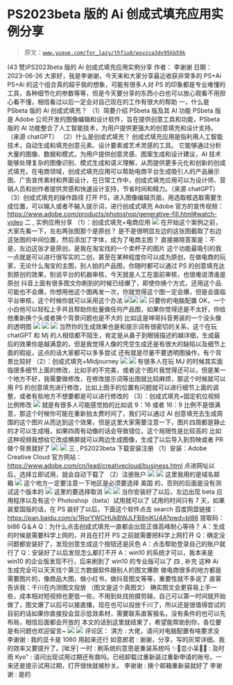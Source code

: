 # PS2023beta 版的 Ai 创成式填充应用实例分享

> 原文：[`www.yuque.com/for_lazy/thfiu8/wxvzca3dv95kb59k`](https://www.yuque.com/for_lazy/thfiu8/wxvzca3dv95kb59k)

<ne-h2 id="5fd080b2" data-lake-id="5fd080b2"><ne-heading-ext><ne-heading-anchor></ne-heading-anchor><ne-heading-fold></ne-heading-fold></ne-heading-ext><ne-heading-content><ne-text id="u8c92de64">(43 赞)PS2023beta 版的 Ai 创成式填充应用实例分享</ne-text></ne-heading-content></ne-h2> <ne-p id="uc973eb8d" data-lake-id="uc973eb8d"><ne-text id="u1f165cda">作者： 李谢谢</ne-text></ne-p> <ne-p id="ub576dfa9" data-lake-id="ub576dfa9"><ne-text id="uee97d581">日期：2023-06-26</ne-text></ne-p> <ne-p id="u4a8cf676" data-lake-id="u4a8cf676"><ne-text id="ubd82dbda">大家好，我是李谢谢，今天来和大家分享最近收获非常多的 PS+Ai</ne-text></ne-p> <ne-p id="uc46921f9" data-lake-id="uc46921f9"><ne-text id="u53a1e382">PS+Ai 的这个组合真的超乎我的想象，可能有很多人对 PS 的印象都是专业难懂的工具，各种细节化的参数等等，但是今天要分享的东西小白也可以放心观看不用担心看不懂，相信看过以后一定会对自己现在的工作有很大的帮助</ne-text></ne-p> <ne-p id="uaccb5519" data-lake-id="uaccb5519"><ne-text id="ua3dc5557" ne-bold="true">一，什么是 PSbeta 版的 Ai 创成式填充？</ne-text></ne-p> <ne-p id="ub017b661" data-lake-id="ub017b661"><ne-text id="u8a86fcf6">（1）简要介绍 PSbeta 版及其 AI 功能</ne-text></ne-p> <ne-p id="uf0af1f21" data-lake-id="uf0af1f21"><ne-text id="ue2a33edc">PSbeta 版是 Adobe 公司开发的图像编辑和设计软件，旨在提供创意工具和功能，PSbeta 版的 AI 功能整合了人工智能技术，为用户提供更强大的创意填充和设计支持。（来源 chatGPT）</ne-text></ne-p> <ne-p id="u6e867f9d" data-lake-id="u6e867f9d"><ne-text id="ufb6af1a5">（2）什么是创成式填充？</ne-text></ne-p> <ne-p id="u879f4fc6" data-lake-id="u879f4fc6"><ne-text id="u9c6fb8a5">创成式填充应用是指利用人工智能技术，自动生成和填充创意元素、设计要素或艺术灵感的工具。</ne-text></ne-p> <ne-p id="u9f03036f" data-lake-id="u9f03036f"><ne-text id="u96ad3a8c">它能够通过分析大量的图像、数据和模式，为用户提供创意灵感、图案生成和设计建议，AI 技术能够处理复杂的图像识别、模式生成和语义理解，从而提供更多元化和创新的创成式填充，在电商领域，创成式填充应用可以帮助电商平台生成吸引人的产品展示图、广告宣传素材和界面设计，在日常工作中，创成式填充应用可以为设计师、营销人员和创作者提供灵感和快速设计支持，节省时间和精力。（来源 chatGPT）</ne-text></ne-p> <ne-p id="u8190010c" data-lake-id="u8190010c"><ne-text id="u4aa65a48">（3）创成式填充的操作路径</ne-text></ne-p> <ne-p id="u13c16fe1" data-lake-id="u13c16fe1"><ne-text id="ue8654835">打开 PS，进入图像编辑页面，用选取框选取需要生成位置，可以输入或者不输入提示词，进行创成式填充</ne-text></ne-p> <ne-p id="uff66c684" data-lake-id="uff66c684"><ne-text id="ub185a2d3">Adobe 官方的宣传视频：https://www.adobe.com/products/photoshop/generative-fill.html#watch-video</ne-text></ne-p> <ne-p id="u6594414f" data-lake-id="u6594414f"><ne-text id="u08e3aa44" ne-bold="true">二 , 实例应用分享</ne-text></ne-p> <ne-p id="u621bb709" data-lake-id="u621bb709"><ne-text id="uba525709">（1）：创成式填充+电商应用</ne-text></ne-p> <ne-p id="u6d1164c1" data-lake-id="u6d1164c1"><ne-card data-card-name="image" data-card-type="inline" id="CKYjS" data-event-boundary="card">![](img/27286c02eeef9721ea7197867d37d488.png)  <ne-p id="u11d6b8c2" data-lake-id="u11d6b8c2"><ne-text id="u4c235b25">在开始这个案例之前，大家先看一下，左右两张图那个是原创？</ne-text></ne-p> <ne-p id="u5bbf02ef" data-lake-id="u5bbf02ef"><ne-text id="u1ca6cadf">是不是很明显左边的这张图截取了右边这张图的中间位置，然后添加了字体，成为了电商主图？</ne-text></ne-p> <ne-p id="u6537aa73" data-lake-id="u6537aa73"><ne-text id="ub66fdd28">直接揭晓答案是：</ne-text><ne-text id="u11b3d7ce" ne-bold="true" ne-italic="true" ne-underline="true">不是</ne-text><ne-text id="u6bf55a4f">，左边这张才是原创，是我在淘宝找的一个卖杯子的图片</ne-text></ne-p> <ne-p id="u2c463ae5" data-lake-id="u2c463ae5"><ne-text id="ue9e48c62">这个功能最吸引的我一点就是可以进行很写实的二创，甚至在某种程度你可以成为原创，在做电商的玩家，无论什么淘宝的主图，别人拍的产品图，你随时都可以通过 PS 的创意填充达到原创的效果，别说平台的机器审核，今天就是人工在面前审核，也很难说清谁是原创</ne-text></ne-p> <ne-p id="ubc558cf2" data-lake-id="ubc558cf2"><ne-text id="ue4f622e8">抖音上面有很多图文你刷到的时候已经爆了，即使你换个方式，还用这个品可能也不会爆，你想用他这个图再发一次，你就觉得这个图一定会爆，但是会面临平台审核，这个时候你就可以采用这个办法</ne-text></ne-p> <ne-p id="u06762b13" data-lake-id="u06762b13"><ne-card data-card-name="image" data-card-type="inline" id="gmYcF" data-event-boundary="card">![](img/f4476b6c66645b5d9b865f17d0cc8237.png)<ne-card data-card-name="image" data-card-type="inline" id="jF415" data-event-boundary="card">![](img/02024f058e33bb9e096355ea18686904.png)  <ne-p id="u29cb041d" data-lake-id="u29cb041d"><ne-card data-card-name="image" data-card-type="inline" id="CyZoZ" data-event-boundary="card">![](img/34c14c1ed3512b88addbe3f4c9df0e72.png)  <ne-p id="uf04985e3" data-lake-id="uf04985e3"><ne-text id="u2ee05af8">只要你的电脑配置 OK，一个小白他可以轻松上手并且帮助你批量做任何产品图，如果你觉得还是不太好，你给他重新换个头或者换个背景问题也是不大的</ne-text></ne-p> <ne-p id="uc21a7c8c" data-lake-id="uc21a7c8c"><ne-text id="u90cf1606">比如这是坤哥抖音男装的一个没头像的透明图</ne-text></ne-p> <ne-p id="u62fafca5" data-lake-id="u62fafca5"><ne-card data-card-name="image" data-card-type="inline" id="HrNxM" data-event-boundary="card">![](img/67b166b089f422b5faa578f3c88ffeb7.png)  <ne-p id="uf8968bf3" data-lake-id="uf8968bf3"><ne-card data-card-name="image" data-card-type="inline" id="DeRhZ" data-event-boundary="card">![](img/55b299002337a426174876e4c5cb890e.png)  <ne-p id="u3bcdb839" data-lake-id="u3bcdb839"><ne-card data-card-name="image" data-card-type="inline" id="cGldZ" data-event-boundary="card">![](img/9f458c37bf4c668429ad7eaef6aab247.png)  <ne-p id="ubb970e28" data-lake-id="ubb970e28"><ne-text id="u0aa3a311">当然你的生成效果也是和提示词有很密切的关系，这个在玩 chatGPT 和 Mj 的人相信都不陌生，肯定是从鼻子到眼镜描述的越详细，生成最后的效果你是越满意的，但是我觉得人像的凭空生成还是有很大的缺陷以及细节上面的瑕疵，这点的话大家都可以多多尝试</ne-text></ne-p> <ne-p id="u90adc54f" data-lake-id="u90adc54f"><ne-text id="ud7c3bfd7">还有就是尽量不要透明图操作，有个背景比较好</ne-text></ne-p> <ne-p id="ubf4ca8ac" data-lake-id="ubf4ca8ac"><ne-text id="u1cb28b81">（2）：创成式填充+Midjourney</ne-text></ne-p> <ne-p id="ueb012830" data-lake-id="ueb012830"><ne-card data-card-name="image" data-card-type="inline" id="wosB7" data-event-boundary="card">![](img/f8ec80418e51a8e957fa7c1f5a451980.png)  <ne-p id="uf4ce5e26" data-lake-id="uf4ce5e26"><ne-card data-card-name="image" data-card-type="inline" id="NBTYW" data-event-boundary="card">![](img/6852b5d3c2eaf1caa3e22d952d3ba42e.png)  <ne-p id="u5c2bee9f" data-lake-id="u5c2bee9f"><ne-text id="uc4798a2e">有很多人在玩 MJ 的时候其实面临很多细节上面的修改，比如手的不完美，或者这个图片我觉得还可以，但是某一个地方不好，我需要做修改，在修改提示词等出图就比较麻烦，那这个时候就可以用 PS 的创意填充进行修改，比如上图手的位置有问题就可以进行细节上面的调整，或者有些地方不想要都是可以进行修改的</ne-text></ne-p> <ne-p id="ub6c2db68" data-lake-id="ub6c2db68"><ne-text id="ua7446af0">（3）：创成式填充+固定机位视频比例修改</ne-text></ne-p> <ne-p id="u4b72a282" data-lake-id="u4b72a282"><ne-card data-card-name="image" data-card-type="inline" id="C0MWx" data-event-boundary="card">![](img/fa5023546a85b8ab2fd59e507963fdd0.png)  <ne-p id="u7de7b0a6" data-lake-id="u7de7b0a6"><ne-text id="u1c084d9e">就是有很多人可能感觉拍的比如说 9：16 或者 16：9 比例不是很满意，那这个时候你可能在重新拍太费时间了，我们可以通过 AI 创意填充去生成周围的这个图片从而达到这个效果，但是这里大家需要注意一下，图片四周都是静止的才可以生成哦，如果四周有动像的话会导致错位，这个局限性是比较高的</ne-text></ne-p> <ne-p id="u20de747e" data-lake-id="u20de747e"><ne-text id="u954c5e4e">比如这种视频我想给它改成横屏就可以两边生成图像，生成了以后导入到剪映或者 PR 做个背景就好了</ne-text></ne-p> <ne-p id="ua299ff62" data-lake-id="ua299ff62"><ne-card data-card-name="image" data-card-type="inline" id="FSeVm" data-event-boundary="card">![](img/d3b7e89219f5b9d205e14b8e15f02275.png)  <ne-p id="u74c7921d" data-lake-id="u74c7921d"><ne-card data-card-name="image" data-card-type="inline" id="GRF9a" data-event-boundary="card">![](img/24fe1e213f1e7fad73035383f508a999.png)  <ne-p id="u375340e0" data-lake-id="u375340e0"><ne-text id="u961f668f" ne-bold="true">三 , PS2023beta 下载安装注册</ne-text></ne-p> <ne-p id="u1223555c" data-lake-id="u1223555c"><ne-text id="ud93db87e">（1）安装：Adobe Creative Cloud</ne-text></ne-p> <ne-p id="u873cccae" data-lake-id="u873cccae"><ne-text id="ucf7ef1a2">官方网站：</ne-text>[<ne-text id="u2a280f05">https://www.adobe.com/cn/lead/creativecloud/business.html</ne-text>](https://www.adobe.com/cn/lead/creativecloud/business.html)</ne-p> <ne-p id="u4b1bd95f" data-lake-id="u4b1bd95f"><ne-text id="u42584964">点进网址以后，选择立即试用，就会自动下载了</ne-text></ne-p> <ne-p id="u849f63cc" data-lake-id="u849f63cc"><ne-text id="uad4f80a8">（2）注册账户</ne-text></ne-p> <ne-p id="u67338978" data-lake-id="u67338978"><ne-card data-card-name="image" data-card-type="inline" id="laeWJ" data-event-boundary="card">![](img/bf94d5386f518a35e4bf494c74c1270f.png)  <ne-p id="uc2b990ff" data-lake-id="uc2b990ff"><ne-card data-card-name="image" data-card-type="inline" id="jxc6Y" data-event-boundary="card">![](img/4f5bf2cd09f15a23d08a39c86ebc32c2.png)  <ne-p id="u3fb476f2" data-lake-id="u3fb476f2"><ne-text id="u20dad55a">这里我用的是域名邮箱</ne-text></ne-p> <ne-p id="u1c8f1fc3" data-lake-id="u1c8f1fc3"><ne-card data-card-name="image" data-card-type="inline" id="wflfR" data-event-boundary="card">![](img/3078c161360e4519a8d20bf14b12fcc8.png)  <ne-p id="u1102da27" data-lake-id="u1102da27"><ne-text id="u689b8c62">这个地方一定要注意一下地区是必须要选择</ne-text> <ne-text id="uc7e41acd" ne-bold="true" ne-italic="true" ne-underline="true">美国</ne-text> <ne-text id="ufe6f0b4d">的，否则的后面是没有测试这个版本的</ne-text></ne-p> <ne-p id="ud5e70e28" data-lake-id="ud5e70e28"><ne-card data-card-name="image" data-card-type="inline" id="weP10" data-event-boundary="card">![](img/aed7ae738374c3c120d902a90269e874.png)  <ne-p id="u7f0b066f" data-lake-id="u7f0b066f"><ne-text id="u43851ea8">这里的要选择取消</ne-text></ne-p> <ne-p id="uc7800676" data-lake-id="uc7800676"><ne-card data-card-name="image" data-card-type="inline" id="MrhLf" data-event-boundary="card">![](img/c065320da382c29e158c66ee8b104cdf.png)  <ne-p id="u58b2e45b" data-lake-id="u58b2e45b"><ne-card data-card-name="image" data-card-type="inline" id="Pbpp8" data-event-boundary="card">![](img/37e614ab17b5554723bcb4288cf0dc80.png)  <ne-p id="ud653ad37" data-lake-id="ud653ad37"><ne-text id="ub937b0c7">当你安装好了以后，左边出现 beta 应用程序以及有这个 Photoshop（beta）试用就可以了</ne-text></ne-p> <ne-p id="u170fe19b" data-lake-id="u170fe19b"><ne-text id="u485c75dc">试用的时间只有 7 天，如果装爱国版的话，在 PS 装好了以后，下面这个软件点击 search</ne-text></ne-p> <ne-p id="u7b50604a" data-lake-id="u7b50604a"><ne-text id="ufe8b744b">百度网盘链接：</ne-text>[<ne-text id="u8143a3b2">https://pan.baidu.com/s/1RorYWCHUkBWJLFB8niKU4A?pwd=bl86</ne-text>](https://pan.baidu.com/s/1RorYWCHUkBWJLFB8niKU4A?pwd=bl86)</ne-p> <ne-p id="ud09b5699" data-lake-id="ud09b5699"><ne-text id="u2f438096">提取码：bl86</ne-text></ne-p> <ne-p id="u6cf2ca7a" data-lake-id="u6cf2ca7a"><ne-text id="u166ebae5">Q＆A</ne-text></ne-p> <ne-p id="ud89aeb4d" data-lake-id="ud89aeb4d"><ne-text id="u52ae4742">Q：为什么点击创成式填充一直都会出现正值高峰耐心等待？</ne-text></ne-p> <ne-p id="u093f80cc" data-lake-id="u093f80cc"><ne-text id="uda6ddf50">A：生成的时候是需要</ne-text><ne-text id="u4295db16" ne-bold="true">科学上网</ne-text><ne-text id="u24d020b4">的，并且在打开 PS 之前就需要把科学上网打开</ne-text></ne-p> <ne-p id="ua90a759e" data-lake-id="ua90a759e"><ne-text id="u34ae2112">Q：确定没问题都安装好了，发现创意生成这个按钮还是灰色</ne-text></ne-p> <ne-p id="u9e92f38b" data-lake-id="u9e92f38b"><ne-text id="u3366e3f4">A：点击帮助登录自己的账户就行了</ne-text></ne-p> <ne-p id="u0071819d" data-lake-id="u0071819d"><ne-text id="u5fe48514">Q：安装好了以后发现怎么都打不开</ne-text></ne-p> <ne-p id="u8d2b31ab" data-lake-id="u8d2b31ab"><ne-text id="ucd6bffff">A：win10 的系统才可以，我本来是 win10 的企业版发现不行，后来刷到了 win10 的专业版可以了</ne-text></ne-p> <ne-p id="u4f019cdd" data-lake-id="u4f019cdd"><ne-text id="u353768fe" ne-bold="true">四 , 补充</ne-text></ne-p> <ne-p id="u912931ae" data-lake-id="u912931ae"><ne-text id="uf117a1ef">这种 Ai 生成完全可以天天找个第三方数据软件跟别人的图文爆款</ne-text></ne-p> <ne-p id="u84536625" data-lake-id="u84536625"><ne-text id="u3de42af9">做电商很多的地方都是需要图片的，像商品大图，做小红书，做抖音图文等等，重要性就不多说了</ne-text></ne-p> <ne-p id="u09d26290" data-lake-id="u09d26290"><ne-text id="ub11b924f">直客告诉我：</ne-text><ne-text id="u58e50afe" ne-bold="true" ne-italic="true" ne-underline="true">千川在内测图文投放 （图文是这个真图文）</ne-text></ne-p> <ne-p id="u0e53ad40" data-lake-id="u0e53ad40"><ne-text id="u0f878d81">确实图文会更容易上手一些，成本相对短视频也更低一些，不用到处找拍摄剪辑，自己可以第一时间就开始做了，图文爆了以后可以接直播，现在也可以投放千川了，所以还是很值得尝试的</ne-text></ne-p> <ne-p id="uafb47862" data-lake-id="uafb47862"><ne-text id="ucd36bdb3">目前的话如果你直接投会显示低效素材，需要联系直客报名，没有条件的也可以先布局，相信后面都会开放的</ne-text></ne-p> <ne-p id="u55078ccd" data-lake-id="u55078ccd"><ne-text id="u0eee3177">本文的话到这里就结束了，希望能帮助到你，各位要是有问题也欢迎留言~</ne-text></ne-p> <ne-p id="u24a926b5" data-lake-id="u24a926b5"><ne-card data-card-name="image" data-card-type="inline" id="qWD7w" data-event-boundary="card">![](img/b51533b34fea4be3f9fa77ab019c511a.png)  <ne-p id="u5f13d366" data-lake-id="u5f13d366"><ne-card data-card-name="image" data-card-type="inline" id="jy4ir" data-event-boundary="card">![](img/5e910fe933959aab5af44ff4377738f7.png)  <ne-hole id="u63a960e8" data-lake-id="u63a960e8"><ne-card data-card-name="hr" data-card-type="block" id="GDEfd" data-event-boundary="card"><ne-p id="ueb09671c" data-lake-id="ueb09671c"><ne-text id="uccbe92b6">评论区：</ne-text></ne-p> <ne-p id="u88479a2e" data-lake-id="u88479a2e"><ne-text id="uf8e177a9">淇方 : 大佬，请问对电脑配置有啥要求没</ne-text> <ne-text id="u034cb99b">李谢谢 : 我的显卡是 1060 用起来还行</ne-text> <ne-text id="u59438ec0">如意郎君 : 谢谢，分享，写的灰常详细。我的效率又要提升了。[呲牙]</ne-text> <ne-text id="u2360b2bf">一时 : 刷系统的意思是重装系统吗</ne-text> <ne-text id="u77c14fc7">✨🍒恋小呆🍒✨ : 及时雨</ne-text> <ne-text id="u7acdbf84">Kyo" : 请问出现试用过期还有救吗。已经卸载过重新装过重新申请的账号。一来还是提示试用过期，打开很快就被秒关。</ne-text> <ne-text id="ua2ffa645">李谢谢 : 换个邮箱重新装就好了</ne-text> <ne-text id="u78e7b9ac">李谢谢 : 是的</ne-text></ne-p></ne-card></ne-hole></ne-card></ne-p></ne-card></ne-p></ne-card></ne-p></ne-card></ne-p></ne-card></ne-p></ne-card></ne-p></ne-card></ne-p></ne-card></ne-p></ne-card></ne-p></ne-card></ne-p></ne-card></ne-p></ne-card></ne-p></ne-card></ne-p></ne-card></ne-p></ne-card></ne-p></ne-card></ne-p></ne-card></ne-p></ne-card></ne-card></ne-p></ne-card></ne-p>